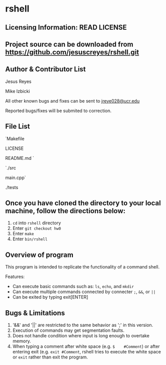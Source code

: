 rshell
======

Licensing Information: READ LICENSE
---
Project source can be downloaded from https://github.com/jesuscreyes/rshell.git
----

Author & Contributor List
-------------------------
Jesus Reyes

Mike Izbicki

All other known bugs and fixes can be sent to jreye028@ucr.edu

Reported bugs/fixes will be submited to correction.
 

File List
---------

`Makefile

LICENSE

README.md
`

`./src

main.cpp`

./tests



Once you have cloned the directory to your local machine, follow the directions below:
---------------
1. `cd` into `rshell` directory
2. Enter `git checkout hw0`
3. Enter `make`
4. Enter `bin/rshell`

Overview of program
-------------------
This program is intended to replicate the functionality of a command shell.

Features:
- Can execute basic commands such as: `ls`, `echo`, and `mkdir`
- Can execute multiple commands connected by connecter `;`, `&&`, or `||`
- Can be exited by typing exit[ENTER]

Bugs & Limitations
-----------------
1. '&&' and '||' are restricted to the same behavior as ';' in this version.
2. Execution of commands may get segmentation faults.
3. Does not handle condition where input is long enough to overtake memory.
4. When typing a comment after white space (e.g. `$    #Comment`) or after entering exit (e.g. `exit #Comment`, rshell tries to execute the white space or  `exit` rather than exit the program.
